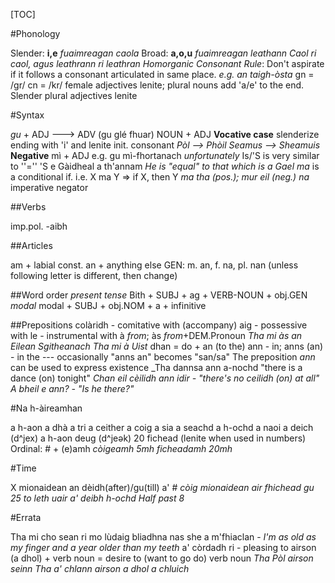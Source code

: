 [TOC]

#Phonology

Slender: **i,e** *fuaimreagan caola* 
Broad: **a,o,u** *fuaimreagan leathann*
_Caol ri caol, agus leathrann ri leathran_
*Homorganic Consonant Rule*: Don't aspirate if it follows a consonant articulated in same place.
_e.g. an taigh-òsta_
gn = /gr/
cn = /kr/
female adjectives lenite; plural nouns add 'a/e' to the end. Slender plural adjectives lenite

#Syntax

*gu* + ADJ ---> ADV (gu glé fhuar)
NOUN + ADJ
**Vocative case**   slenderize ending with 'i' and lenite init. consonant
_Pòl --> Phòil_
_Seamus --> Sheamuis_
**Negative** mì + ADJ e.g. gu mì-fhortanach *unfortunately*
Is/'S is very similar to ''=''
'S e Gàidheal a th'annam *He is "equal" to that which is a Gael*
*ma* is a conditional if. i.e.  X ma Y => if X, then Y
_ma tha (pos.); mur eil (neg.)_
*na* imperative negator

##Verbs

imp.pol. -aibh

##Articles

am + labial const.
an + anything else
GEN: m. an, f. na, pl. nan (unless following letter is different, then change)

##Word order
*present tense* Bith + SUBJ + ag + VERB-NOUN + obj.GEN
*modal* modal + SUBJ + obj.NOM + a + infinitive

##Prepositions
colàridh - comitative with (accompany)
aig - possessive with
le - instrumental with
à *from*; às *from*+DEM.Pronoun
_Tha mi às an Eilean Sgitheanach_
_Tha mi à Uist_
dhan = do + an (to the)
ann - in; anns (an) - in the --- occasionally "anns an" becomes "san/sa"
The preposition *ann* can be used to express existence
_Tha dannsa ann a-nochd "there is a dance (on) tonight"
_Chan eil cèilidh ann idir - "there's no ceilidh (on) at all"_
_A bheil e ann? - "Is he there?"_

#Na h-àireamhan

a h-aon
a dhà
a tri
a ceither
a coig
a sia
a seachd
a h-ochd
a naoi
a deich (d^jex)
a h-aon deug (d^jeək)
20 fichead (lenite when used in numbers)
Ordinal: # + (e)amh
_còigeamh 5mh_
_ficheadamh 20mh_

#Time

X mionaidean an dèidh(after)/gu(till) a' #
_còig mionaidean air fhichead gu *25 to*_
_leth uair a' deibh h-ochd *Half past 8*_

#Errata

Tha mi cho sean ri mo lùdaig bliadhna nas she a m'fhiaclan - _I'm as old as my finger and a year older than my teeth_
a' còrdadh ri  - pleasing to
airson (a dhol) + verb noun = desire to (want to go do) verb noun
_Tha Pòl airson seinn_
_Tha a' chlann airson *a dhol* a chluich_